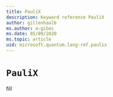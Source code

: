 ```yaml
---
title: PauliX
description: Keyword reference PauliX
author: gillenhaalb
ms.author: a-gibec
ms.date: 05/09/2020
ms.topic: article
uid: microsoft.quantum.lang-ref.paulix
---
```


# `PauliX`

fill